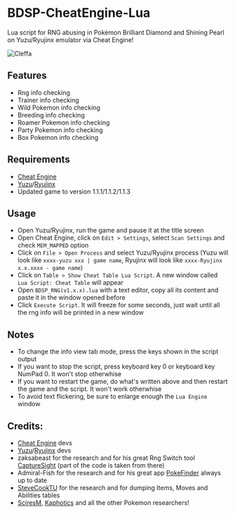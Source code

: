 # BDSP-CheatEngine-Lua
Lua script for RNG abusing in Pokémon Brilliant Diamond and Shining Pearl on Yuzu/Ryujinx emulator via Cheat Engine!

![Cleffa](https://user-images.githubusercontent.com/20956021/145038320-37ae9125-aa91-4ebe-9d3a-687d8043e589.png)

## Features
* Rng info checking
* Trainer info checking
* Wild Pokemon info checking
* Breeding info checking
* Roamer Pokemon info checking
* Party Pokemon info checking
* Box Pokemon info checking

## Requirements
* [Cheat Engine](https://www.cheatengine.org/downloads.php)
* [Yuzu](https://yuzu-emu.org/downloads/)/[Ryujinx](https://ryujinx.org/download)
* Updated game to version 1.1.1/1.1.2/1.1.3

## Usage
* Open Yuzu/Ryujinx, run the game and pause it at the title screen
* Open Cheat Engine, click on `Edit > Settings`, select `Scan Settings` and check `MEM_MAPPED` option
* Click on `File > Open Process` and select Yuzu/Ryujinx process (Yuzu will look like `xxxx-yuzu xxx | game name`, Ryujinx will look like `xxxx-Ryujinx x.x.xxxx - game name`)
* Click on `Table > Show Cheat Table Lua Script`. A new window called `Lua Script: Cheat Table` will appear
* Open `BDSP_RNG(v1.x.x).lua` with a text editor, copy all its content and paste it in the window opened before
* Click `Execute Script`. It will freeze for some seconds, just wait until all the rng info will be printed in a new window

## Notes
* To change the info view tab mode, press the keys shown in the script output
* If you want to stop the script, press keyboard key 0 or keyboard key NumPad 0. It won't stop otherwhise
* If you want to restart the game, do what's written above and then restart the game and the script. It won't work otherwhise
* To avoid text flickering, be sure to enlarge enough the `Lua Engine` window

## Credits:
* [Cheat Engine](https://github.com/cheat-engine/cheat-engine) devs
* [Yuzu](https://github.com/yuzu-emu/yuzu)/[Ryujinx](https://github.com/Ryujinx/Ryujinx) devs
* zaksabeast for the research and for his great Rng Switch tool [CaptureSight](https://github.com/zaksabeast/CaptureSight/) (part of the code is taken from there)
* Admiral-Fish for the research and for his great app [PokeFinder](https://github.com/Admiral-Fish/PokeFinder) always up to date
* [SteveCookTU](https://github.com/SteveCookTU) for the research and for dumping Items, Moves and Abilities tables
* [SciresM](https://github.com/SciresM), [Kaphotics](https://github.com/kwsch) and all the other Pokemon researchers!
